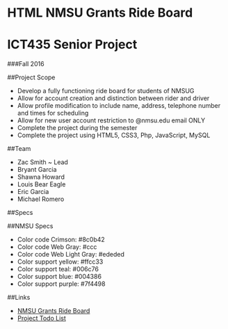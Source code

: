 # HTML NMSU Grants Ride Board
# ICT435 Senior Project
###Fall 2016

##Project Scope
 + Develop a fully functioning ride board for students of NMSUG
 + Allow for account creation and distinction between rider and driver
 + Allow profile modification to include name, address, telephone number and times for scheduling
 + Allow for new user account restriction to @nmsu.edu email ONLY
 + Complete the project during the semester
 + Complete the project using HTML5, CSS3, Php, JavaScript, MySQL

##Team
 + Zac Smith ~ Lead
 + Bryant Garcia
 + Shawna Howard
 + Louis Bear Eagle
 + Eric Garcia
 + Michael Romero
 

##Specs
 

##NMSU Specs
+ Color code Crimson: #8c0b42
+ Color code Web Gray: #ccc
+ Color code Web Light Gray: #ededed
+ Color support yellow: #ffcc33
+ Color support teal: #006c76
+ Color support blue: #004386
+ Color support purple: #7f4498
 
##Links
+ [NMSU Grants Ride Board](https://grants-ride-board-zrsmith75.c9users.io/index)
+ [Project Todo List](https://github.com/zrsmith75/ICT435_Senior_Project/blob/master/Todo.md)
